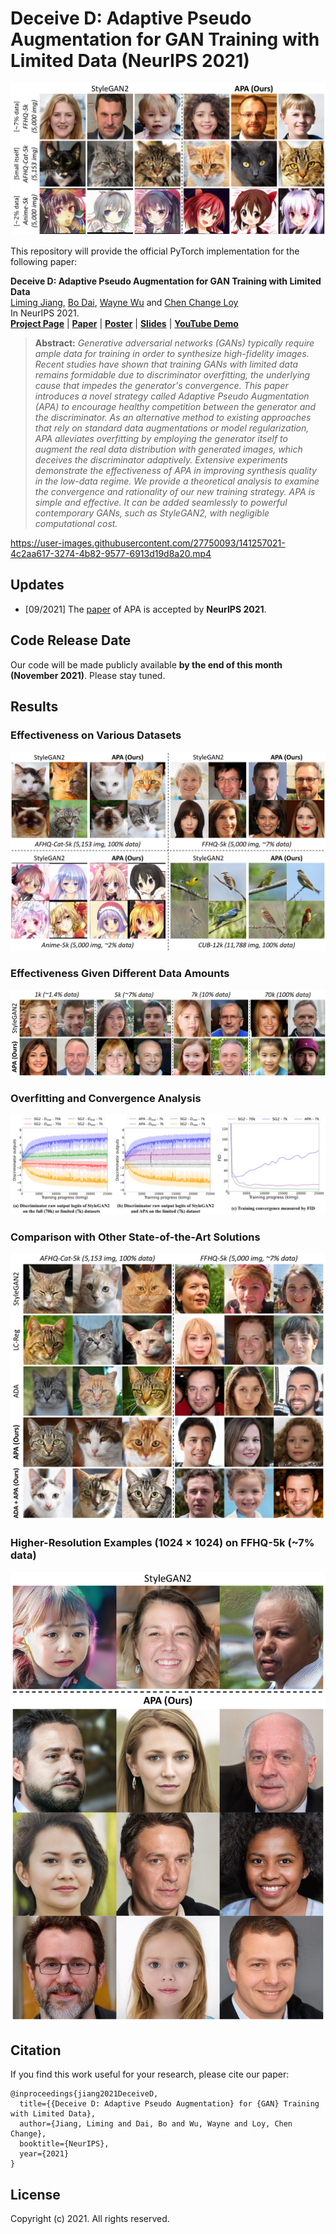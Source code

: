 # Deceive D: Adaptive Pseudo Augmentation for GAN Training with Limited Data (NeurIPS 2021)

![teaser](./resources/teaser.jpg)

This repository will provide the official PyTorch implementation for the following paper:

**Deceive D: Adaptive Pseudo Augmentation for GAN Training with Limited Data**<br>
[Liming Jiang](https://liming-jiang.com/), [Bo Dai](http://daibo.info/), [Wayne Wu](https://wywu.github.io/) and [Chen Change Loy](https://www.mmlab-ntu.com/person/ccloy/)<br>
In NeurIPS 2021.<br>
[**Project Page**](https://www.mmlab-ntu.com/project/apa/index.html) | [**Paper**](https://arxiv.org/abs/xxxx.xxxxx) | [**Poster**]() | [**Slides**](https://liming-jiang.com/projects/APA/resources/slides.pdf) | [**YouTube Demo**](https://www.youtube.com/watch?v=3Luz817WpZM)
> **Abstract:** *Generative adversarial networks (GANs) typically require ample data for training in order to synthesize high-fidelity images. Recent studies have shown that training GANs with limited data remains formidable due to discriminator overfitting, the underlying cause that impedes the generator's convergence. This paper introduces a novel strategy called Adaptive Pseudo Augmentation (APA) to encourage healthy competition between the generator and the discriminator. As an alternative method to existing approaches that rely on standard data augmentations or model regularization, APA alleviates overfitting by employing the generator itself to augment the real data distribution with generated images, which deceives the discriminator adaptively. Extensive experiments demonstrate the effectiveness of APA in improving synthesis quality in the low-data regime. We provide a theoretical analysis to examine the convergence and rationality of our new training strategy. APA is simple and effective. It can be added seamlessly to powerful contemporary GANs, such as StyleGAN2, with negligible computational cost.*

https://user-images.githubusercontent.com/27750093/141257021-4c2aa617-3274-4b82-9577-6913d19d8a20.mp4

## Updates

- [09/2021] The [paper](https://arxiv.org/abs/xxxx.xxxxx) of APA is accepted by **NeurIPS 2021**.

## Code Release Date

Our code will be made publicly available **by the end of this month (November 2021)**. Please stay tuned.

## Results

### Effectiveness on Various Datasets

![effectonsg2](./resources/effectonsg2.jpg)

### Effectiveness Given Different Data Amounts

![ffhqdiffamount](./resources/ffhqdiffamount.jpg)

### Overfitting and Convergence Analysis

![overfitsg2apa](./resources/overfitsg2apa.jpg)

### Comparison with Other State-of-the-Art Solutions

![compare](./resources/compare.jpg)

### Higher-Resolution Examples (1024 × 1024) on FFHQ-5k (~7% data)

![1024](./resources/1024.jpg)

## Citation

If you find this work useful for your research, please cite our paper:

```
@inproceedings{jiang2021DeceiveD,
  title={{Deceive D: Adaptive Pseudo Augmentation} for {GAN} Training with Limited Data},
  author={Jiang, Liming and Dai, Bo and Wu, Wayne and Loy, Chen Change},
  booktitle={NeurIPS},
  year={2021}
}
```

## License

Copyright (c) 2021. All rights reserved.
